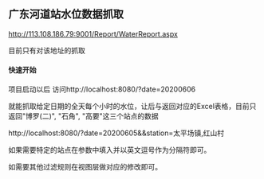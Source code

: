 ## 广东河道站水位数据抓取

http://113.108.186.79:9001/Report/WaterReport.aspx

目前只有对该地址的抓取

#### 快速开始

项目启动以后 访问http://localhost:8080/?date=20200606  

就能抓取给定日期的全天每个小时的水位，让后与返回对应的Excel表格，目前只返回"博罗(二)", "石角", "高要"这三个站点的数据


http://localhost:8080/?date=20200605&&station=太平场镇,红山村

如果需要特定的站点在参数中填入并以英文逗号作为分隔符即可。


如需要其他过滤规则在视图层做对应的修改即可。


